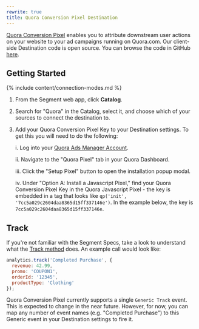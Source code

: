 ```yaml
---
rewrite: true
title: Quora Conversion Pixel Destination
---
```


[Quora Conversion Pixel](https://www.quora.com/business) enables you to attribute downstream user actions on your website to your ad campaigns running on Quora.com. Our client-side Destination code is open source. You can browse the code in GitHub [here](https://github.com/segmentio/analytics.js-integrations/tree/master/integrations/quora-conversion-pixel).

## Getting Started

{% include content/connection-modes.md %}

1. From the Segment web app, click **Catalog**.
2. Search for "Quora" in the Catalog, select it, and choose which of your sources to connect the destination to.
3. Add your Quora Conversion Pixel Key to your Destination settings. To get this you will need to do the following:

	i. Log into your [Quora Ads Manager Account](https://www.quora.com/ads/account).

	ii. Navigate to the "Quora Pixel" tab in your Quora Dashboard.

	iii. Click the "Setup Pixel" button to open the installation popup modal.

	iv. Under "Option A: Install a Javascript Pixel," find your Quora Conversion Pixel Key in the Quora Javascript Pixel - the key is embedded in a tag that looks like `qp('init', '7cc5a029c2604daa8365d15ff337146e')`. In the example below, the key is `7cc5a029c2604daa8365d15ff337146e`.


## Track

If you're not familiar with the Segment Specs, take a look to understand what the [Track method](/docs/connections/spec/track/) does. An example call would look like:

```js
analytics.track('Completed Purchase', {
  revenue: 42.99,
  promo: 'COUPON1',
  orderId: '12345',
  productType: 'Clothing'
});
```

Quora Conversion Pixel currently supports a single `Generic Track` event. This is expected to change in the near future. However, for now, you can map any number of event names (e.g. "Completed Purchase") to this Generic event in your Destination settings to fire it.
